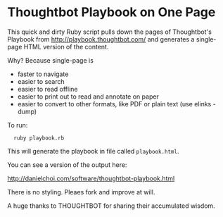 # Thoughtbot Playbook on One Page

This quick and dirty Ruby script pulls down the pages of Thoughtbot's Playbook
from <http://playbook.thoughtbot.com/> and generates a single-page HTML version
of the content.

Why? Because single-page is

* faster to navigate
* easier to search 
* easier to read offline
* easier to print out to read and annotate on paper
* easier to convert to other formats, like PDF or plain text (use elinks -dump)

To run:

      ruby playbook.rb

This will generate the playbook in file called `playbook.html`.

You can see a version of the output here:

<http://danielchoi.com/software/thoughtbot-playbook.html>

There is no styling. Pleaes fork and improve at will.

A huge thanks to THOUGHTBOT for sharing their accumulated wisdom. 


